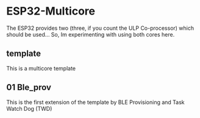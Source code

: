 # ESP32-Multicore
The ESP32 provides two (three, if you count the ULP Co-processor) which should be used... So, Im experimenting with using both cores here.
## template
This is a multicore template
## 01 Ble_prov
This is the first extension of the template by BLE Provisioning and Task Watch Dog (TWD)
